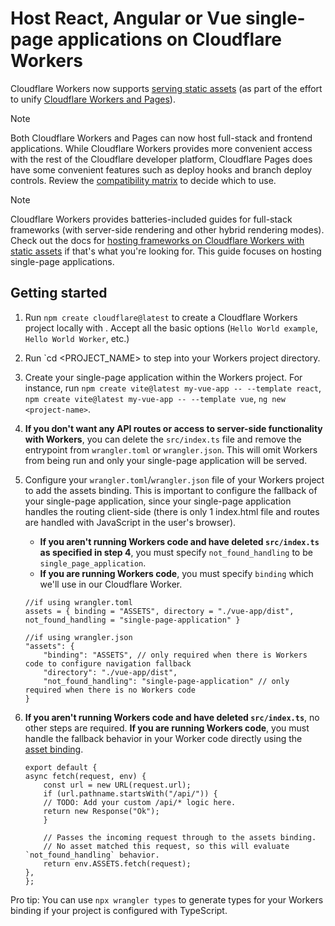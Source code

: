 # Host React, Angular or Vue single-page applications on Cloudflare Workers

Cloudflare Workers now supports [serving static assets](https://developers.cloudflare.com/workers/static-assets/) (as part of the effort to unify [Cloudflare Workers and Pages](https://blog.cloudflare.com/pages-and-workers-are-converging-into-one-experience/)).

> [!NOTE]  
> Both Cloudflare Workers and Pages can now host full-stack and frontend applications. While Cloudflare Workers provides more convenient access with the rest of the Cloudflare developer platform, Cloudflare Pages does have some convenient features such as deploy hooks and branch deploy controls. Review the [compatibility matrix](https://developers.cloudflare.com/workers/static-assets/compatibility-matrix/) to decide which to use.

> [!NOTE]  
> Cloudflare Workers provides batteries-included guides for full-stack frameworks (with server-side rendering and other hybrid rendering modes). Check out the docs for [hosting frameworks on Cloudflare Workers with static assets](https://developers.cloudflare.com/workers/frameworks/) if that's what you're looking for. This guide focuses on hosting single-page applications.

## Getting started

1. Run `npm create cloudflare@latest` to create a Cloudflare Workers project locally with . Accept all the basic options (`Hello World example`, `Hello World Worker`, etc.)

2. Run `cd <PROJECT_NAME> to step into your Workers project directory.

3. Create your single-page application within the Workers project. For instance, run `npm create vite@latest my-vue-app -- --template react`, `npm create vite@latest my-vue-app -- --template vue`, `ng new <project-name>`.

4. **If you don't want any API routes or access to server-side functionality with Workers**, you can delete the `src/index.ts` file and remove the entrypoint from `wrangler.toml` or `wrangler.json`. This will omit Workers from being run and only your single-page application will be served.

5. Configure your `wrangler.toml`/`wrangler.json` file of your Workers project to add the assets binding. This is important to configure the fallback of your single-page application, since your single-page application handles the routing client-side (there is only 1 index.html file and routes are handled with JavaScript in the user's browser).

   - **If you aren't running Workers code and have deleted `src/index.ts` as specified in step 4**, you must specify `not_found_handling` to be `single_page_application`.
   - **If you are running Workers code**, you must specify `binding` which we'll use in our Cloudflare Worker.

   ```
   //if using wrangler.toml
   assets = { binding = "ASSETS", directory = "./vue-app/dist", not_found_handling = "single-page-application" }

   //if using wrangler.json
   "assets": {
       "binding": "ASSETS", // only required when there is Workers code to configure navigation fallback
       "directory": "./vue-app/dist",
       "not_found_handling": "single-page-application" // only required when there is no Workers code
   }
   ```

6. **If you aren't running Workers code and have deleted `src/index.ts`**, no other steps are required. **If you are running Workers code**, you must handle the fallback behavior in your Worker code directly using the [asset binding](https://developers.cloudflare.com/workers/static-assets/binding/#runtime-api-reference).

   ```
   export default {
   async fetch(request, env) {
       const url = new URL(request.url);
       if (url.pathname.startsWith("/api/")) {
       // TODO: Add your custom /api/* logic here.
       return new Response("Ok");
       }

       // Passes the incoming request through to the assets binding.
       // No asset matched this request, so this will evaluate `not_found_handling` behavior.
       return env.ASSETS.fetch(request);
   },
   };
   ```

Pro tip: You can use `npx wrangler types` to generate types for your Workers binding if your project is configured with TypeScript.
